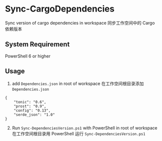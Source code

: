 # Sync-CargoDependencies
Sync version of cargo dependencies in workspace
同步工作空间中的 Cargo 依赖版本

## System Requirement
PowerShell 6 or higher

## Usage
1. add `Dependencies.json` in root of workspace 在工作空间根目录添加 `Dependencies.json`
```
{
    "tonic": "0.6",
    "prost": "0.9",
    "config": "0.13",
    "serde_json": "1.0"
}
```
2. Run `Sync-DependenciesVersion.ps1` with PowerShell in root of workspace 在工作空间根目录用 PowerShell 运行 `Sync-DependenciesVersion.ps1`
